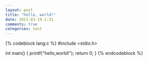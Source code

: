 ```yaml
---
layout: post
title: "hello, world!"
date: 2011-03-19 1:31
comments: true
categories: test
---
```


{% codeblock lang:c %}
#include <stdio.h>

int main() {
	printf("hello,world!");
	return 0;
}
{% endcodeblock %}
